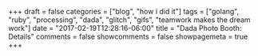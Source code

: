 +++
draft = false
categories = ["blog", "how i did it"]
tags = ["golang", "ruby", "processing", "dada", "glitch", "gifs", "teamwork makes the dream work"]
date = "2017-02-19T12:28:16-06:00"
title = "Dada Photo Booth: Details"
comments = false
showcomments = false
showpagemeta = true
+++



